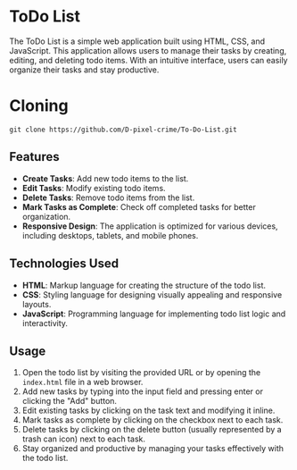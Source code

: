 # ToDo List

The ToDo List is a simple web application built using HTML, CSS, and JavaScript. This application allows users to manage their tasks by creating, editing, and deleting todo items. With an intuitive interface, users can easily organize their tasks and stay productive.

# Cloning

```
git clone https://github.com/D-pixel-crime/To-Do-List.git
```

## Features

- **Create Tasks**: Add new todo items to the list.
- **Edit Tasks**: Modify existing todo items.
- **Delete Tasks**: Remove todo items from the list.
- **Mark Tasks as Complete**: Check off completed tasks for better organization.
- **Responsive Design**: The application is optimized for various devices, including desktops, tablets, and mobile phones.

## Technologies Used

- **HTML**: Markup language for creating the structure of the todo list.
- **CSS**: Styling language for designing visually appealing and responsive layouts.
- **JavaScript**: Programming language for implementing todo list logic and interactivity.

## Usage

1. Open the todo list by visiting the provided URL or by opening the `index.html` file in a web browser.
2. Add new tasks by typing into the input field and pressing enter or clicking the "Add" button.
3. Edit existing tasks by clicking on the task text and modifying it inline.
4. Mark tasks as complete by clicking on the checkbox next to each task.
5. Delete tasks by clicking on the delete button (usually represented by a trash can icon) next to each task.
6. Stay organized and productive by managing your tasks effectively with the todo list.
